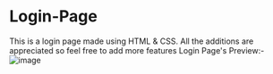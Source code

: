 # Login-Page
This is a login page made using HTML &amp; CSS. All the additions are appreciated so feel free to add more features
Login Page's Preview:-
![image](https://user-images.githubusercontent.com/74227860/114276536-a44e9880-9a44-11eb-93fe-617a73b7dc05.png)

